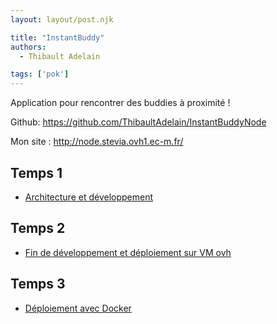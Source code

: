 ```yaml
---
layout: layout/post.njk

title: "InstantBuddy"
authors:
  - Thibault Adelain

tags: ['pok']
---
```


<!-- début résumé -->

Application pour rencontrer des buddies à proximité !

<!-- fin résumé -->

Github: <https://github.com/ThibaultAdelain/InstantBuddyNode>

Mon site : <http://node.stevia.ovh1.ec-m.fr/>

## Temps 1

- [Architecture et développement](temps1)

## Temps 2

- [Fin de développement et déploiement sur VM ovh](temps2)

## Temps 3

- [Déploiement avec Docker](temps3)
